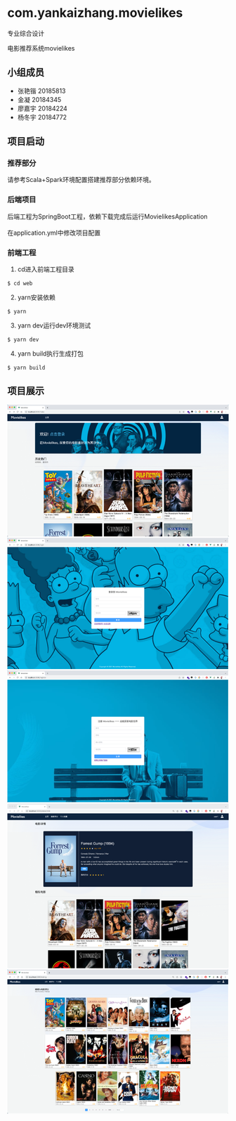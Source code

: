 # com.yankaizhang.movielikes

专业综合设计

电影推荐系统movielikes

## 小组成员

- 张艳锴 20185813
- 金凝 20184345
- 廖嘉宇 20184224
- 杨冬宇 20184772

## 项目启动

### 推荐部分
请参考Scala+Spark环境配置搭建推荐部分依赖环境。

### 后端项目
后端工程为SpringBoot工程，依赖下载完成后运行MovielikesApplication </br>  
在application.yml中修改项目配置

### 前端工程
1. cd进入前端工程目录
```shell
$ cd web
```
2. yarn安装依赖
```shell
$ yarn
```
3. yarn dev运行dev环境测试
```shell
$ yarn dev
```
4. yarn build执行生成打包
```shell
$ yarn build
```

## 项目展示

![示例主页](./img/1.png)
![登录页](./img/2.png)
![注册页](./img/3.png)
![详情页](./img/4.png)
![继续评分页](./img/5.png)
